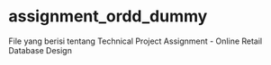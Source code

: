 # assignment_ordd_dummy

File yang berisi tentang Technical Project Assignment - Online Retail Database Design

